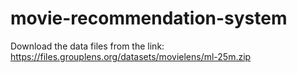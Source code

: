 # movie-recommendation-system
Download the data files from the link: https://files.grouplens.org/datasets/movielens/ml-25m.zip
